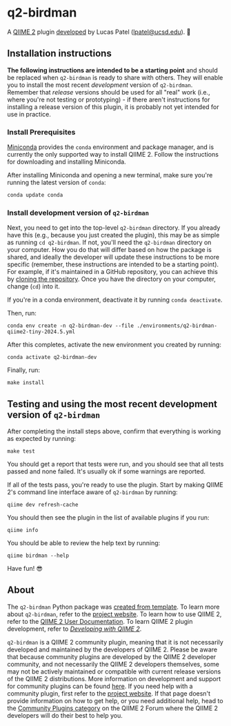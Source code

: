 # q2-birdman

A [QIIME 2](https://qiime2.org) plugin [developed](https://develop.qiime2.org) by Lucas Patel (lpatel@ucsd.edu). 🔌

## Installation instructions

**The following instructions are intended to be a starting point** and should be replaced when `q2-birdman` is ready to share with others.
They will enable you to install the most recent *development* version of `q2-birdman`.
Remember that *release* versions should be used for all "real" work (i.e., where you're not testing or prototyping) - if there aren't instructions for installing a release version of this plugin, it is probably not yet intended for use in practice.

### Install Prerequisites

[Miniconda](https://conda.io/miniconda.html) provides the `conda` environment and package manager, and is currently the only supported way to install QIIME 2.
Follow the instructions for downloading and installing Miniconda.

After installing Miniconda and opening a new terminal, make sure you're running the latest version of `conda`:

```bash
conda update conda
```

###  Install development version of `q2-birdman`

Next, you need to get into the top-level `q2-birdman` directory.
If you already have this (e.g., because you just created the plugin), this may be as simple as running `cd q2-birdman`.
If not, you'll need the `q2-birdman` directory on your computer.
How you do that will differ based on how the package is shared, and ideally the developer will update these instructions to be more specific (remember, these instructions are intended to be a starting point).
For example, if it's maintained in a GitHub repository, you can achieve this by [cloning the repository](https://docs.github.com/en/repositories/creating-and-managing-repositories/cloning-a-repository).
Once you have the directory on your computer, change (`cd`) into it.

If you're in a conda environment, deactivate it by running `conda deactivate`.


Then, run:

```shell
conda env create -n q2-birdman-dev --file ./environments/q2-birdman-qiime2-tiny-2024.5.yml
```

After this completes, activate the new environment you created by running:

```shell
conda activate q2-birdman-dev
```

Finally, run:

```shell
make install
```

## Testing and using the most recent development version of `q2-birdman`

After completing the install steps above, confirm that everything is working as expected by running:

```shell
make test
```

You should get a report that tests were run, and you should see that all tests passed and none failed.
It's usually ok if some warnings are reported.

If all of the tests pass, you're ready to use the plugin.
Start by making QIIME 2's command line interface aware of `q2-birdman` by running:

```shell
qiime dev refresh-cache
```

You should then see the plugin in the list of available plugins if you run:

```shell
qiime info
```

You should be able to review the help text by running:

```shell
qiime birdman --help
```

Have fun! 😎

## About

The `q2-birdman` Python package was [created from template](https://develop.qiime2.org/en/latest/plugins/tutorials/create-from-template.html).
To learn more about `q2-birdman`, refer to the [project website](https://github.com/biocore/BIRDMAn).
To learn how to use QIIME 2, refer to the [QIIME 2 User Documentation](https://docs.qiime2.org).
To learn QIIME 2 plugin development, refer to [*Developing with QIIME 2*](https://develop.qiime2.org).

`q2-birdman` is a QIIME 2 community plugin, meaning that it is not necessarily developed and maintained by the developers of QIIME 2.
Please be aware that because community plugins are developed by the QIIME 2 developer community, and not necessarily the QIIME 2 developers themselves, some may not be actively maintained or compatible with current release versions of the QIIME 2 distributions.
More information on development and support for community plugins can be found [here](https://library.qiime2.org).
If you need help with a community plugin, first refer to the [project website](https://github.com/biocore/BIRDMAn).
If that page doesn't provide information on how to get help, or you need additional help, head to the [Community Plugins category](https://forum.qiime2.org/c/community-contributions/community-plugins/14) on the QIIME 2 Forum where the QIIME 2 developers will do their best to help you.
